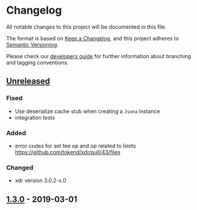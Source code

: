 # Changelog
All notable changes to this project will be documented in this file.

The format is based on [Keep a Changelog](https://keepachangelog.com/en/1.0.0/),
and this project adheres to [Semantic Versioning](https://semver.org/spec/v2.0.0.html).

Please check our [developers guide](https://gitlab.com/tokend/developers-guide)
for further information about branching and tagging conventions.

## [Unreleased]
### Fixed
- Use deserialize cache stub when creating a `Jsona` instance
- integration tests
### Added
- error codes for set fee op and op related to limits https://github.com/tokend/xdr/pull/43/files
### Changed
- xdr version 3.0.2-x.0

## [1.3.0] - 2019-03-01

[Unreleased]: https://github.com/tokend/new-js-sdk/compare/1.3.0...HEAD
[1.3.0]: https://github.com/tokend/new-js-sdk/releases/tag/1.3.0
